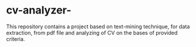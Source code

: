 # cv-analyzer-
This repository contains a project based on text-mining technique, for data extraction, from pdf file and analyzing of CV on the bases of provided criteria.
